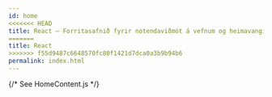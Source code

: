 ```yaml
---
id: home
<<<<<<< HEAD
title: React – Forritasafnið fyrir notendaviðmót á vefnum og heimavangi
=======
title: React
>>>>>>> f55d9487c6648570fc80f1421d7dca0a3b9b94b6
permalink: index.html
---
```


{/* See HomeContent.js */}
